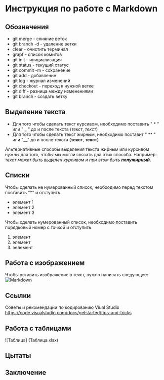 # Инструкция по работе с Markdown
## Обозначения 
* git merge - слияние веток
* git branch -d - удаление ветки
* clear - очистить терминал
* grapf - список комитов
* git init - инициализация
* git status - текущий статус
* git commit -m - сохранение
* git add - добавление
* git log - журнал изменений
* git checkout - переход к нужной ветке
* git diff - разница между изменениями
* git branch - создать ветку

## Выделение текста

* Для того чтобы сделать текст курсивом, необходимо поставить " * " или " _ " до и после текста (*текст*, _текст_)
* Для того чтобы сделать текст жирным, необходимо поставит " ** " или "__" до и после текста (**текст**, __текст__)

Альтернативные способы выделения текста жирным или курсивом нужны для того, чтобы мы могли связать два этих способа. Например: _текст может быть выделен курсивом и при этом быть **полужирный**_. 

## Списки

Чтобы сделать не нумерованный список, необходимо перед текстом поставить "*" и отступить
* элемент 1
* элемент 2
* элемент 3

Чтобы сделать нумерованный список, необходимо поставить порядковый номер с точкой и отступить
1. элемент
2. элемент 
3. эелемент

## Работа с изображением

Чтобы вставить изображение в текст, нужно написать следующее:
![Markdown](Картинка.jpeg)

## Ссылки
Советы и рекомендации по кодированию Viual Studio
https://code.visualstudio.com/docs/getstarted/tips-and-tricks

## Работа с таблицами

![Таблица] (Таблица.xlsx)

## Цытаты

## Заключение
